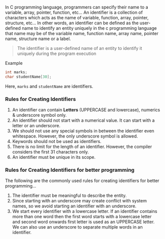 In C programming language, programmers can specify their name to a variable, array, pointer, function, etc... An identifier is a collection of characters which acts as the name of variable, function, array, pointer, structure, etc... In other words, an identifier can be defined as the user-defined name to identify an entity uniquely in the c programming language that name may be of the variable name, function name, array name, pointer name, structure name or a label.

>The identifier is a user-defined name of an entity to identify it uniquely during the program execution

Example
```c 
int marks;
char studentName[30];
```

Here, `marks` and `studentName` are identifiers.

### Rules for Creating Identifiers
1. An identifier can contain <strong>Letters</strong> (UPPERCASE and lowercase), numerics & underscore symbol only.
2. An identifier should not start with a numerical value. It can start with a letter or an underscore.
3. We should not use any special symbols in between the identifier even whitespace. However, the only underscore symbol is allowed.
4. Keywords should not be used as identifiers.
5. There is no limit for the length of an identifier. However, the compiler considers the first 31 characters only.
6. An identifier must be unique in its scope.


### Rules for Creating Identifiers for better programming
The following are the commonly used rules for creating identifiers for better programming...
1. The identifier must be meaningful to describe the entity.
2. Since starting with an underscore may create conflict with system names, so we avoid starting an identifier with an underscore.
3. We start every identifier with a lowercase letter. If an identifier contains more than one word then the first word starts with a lowercase letter and second word onwards first letter is used as an UPPERCASE letter. We can also use an underscore to separate multiple words in an identifier.